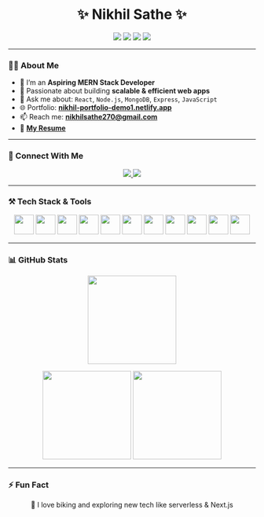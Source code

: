 <h1 align="center">✨ Nikhil Sathe ✨</h1>

<p align="center">
  <img src="https://img.shields.io/badge/React-61DAFB?style=for-the-badge&logo=react&logoColor=black" />
  <img src="https://img.shields.io/badge/Node.js-339933?style=for-the-badge&logo=node.js&logoColor=white" />
  <img src="https://img.shields.io/badge/MongoDB-47A248?style=for-the-badge&logo=mongodb&logoColor=white" />
  <img src="https://img.shields.io/badge/Express-000000?style=for-the-badge&logo=express&logoColor=white" />
</p>

---

### 👨‍💻 About Me
- 🔭 I’m an **Aspiring MERN Stack Developer**  
- 🚀 Passionate about building **scalable & efficient web apps**
- 💬 Ask me about: `React`, `Node.js`, `MongoDB`, `Express`, `JavaScript`
- 🌐 Portfolio: [**nikhil-portfolio-demo1.netlify.app**](https://nikhil-portfolio-demo1.netlify.app/)
- 📫 Reach me: **nikhilsathe270@gmail.com**
- 📄 [**My Resume**](https://drive.google.com/file/d/15eF8mz-Rvbv3n_4T7h68-RRCKtxSOIdH/view)

---

### 🔗 Connect With Me
<p align="center">
  <a href="https://x.com/" target="_blank">
    <img src="https://img.shields.io/badge/Twitter-1DA1F2?style=for-the-badge&logo=x&logoColor=white" />
  </a>
  <a href="https://www.linkedin.com/in/nikhil-s-sathe/" target="_blank">
    <img src="https://img.shields.io/badge/LinkedIn-0A66C2?style=for-the-badge&logo=linkedin&logoColor=white" />
  </a>
</p>

---

### ⚒️ Tech Stack & Tools
<p align="center">
  <img src="https://cdn.jsdelivr.net/gh/devicons/devicon/icons/html5/html5-original.svg" width="40"/>
  <img src="https://cdn.jsdelivr.net/gh/devicons/devicon/icons/css3/css3-original.svg" width="40"/>
  <img src="https://cdn.jsdelivr.net/gh/devicons/devicon/icons/javascript/javascript-original.svg" width="40"/>
  <img src="https://cdn.jsdelivr.net/gh/devicons/devicon/icons/typescript/typescript-original.svg" width="40"/>
  <img src="https://cdn.jsdelivr.net/gh/devicons/devicon/icons/react/react-original.svg" width="40"/>
  <img src="https://cdn.jsdelivr.net/gh/devicons/devicon/icons/express/express-original.svg" width="40"/>
  <img src="https://cdn.jsdelivr.net/gh/devicons/devicon/icons/nodejs/nodejs-original.svg" width="40"/>
  <img src="https://cdn.jsdelivr.net/gh/devicons/devicon/icons/mongodb/mongodb-original.svg" width="40"/>
  <img src="https://www.vectorlogo.zone/logos/firebase/firebase-icon.svg" width="40"/>
  <img src="https://cdn.jsdelivr.net/gh/devicons/devicon/icons/c/c-original.svg" width="40"/>
  <img src="https://www.vectorlogo.zone/logos/tailwindcss/tailwindcss-icon.svg" width="40"/>
</p>

---

### 📊 GitHub Stats
<p align="center">
  <img src="https://github-readme-streak-stats.herokuapp.com/?user=nikhilsathe07&theme=tokyonight&hide_border=true" height="180"/>
</p>

<p align="center">
  <img src="https://github-readme-stats.vercel.app/api?username=nikhilsathe07&show_icons=true&theme=tokyonight&hide_border=true" height="180"/>
  <img src="https://github-readme-stats.vercel.app/api/top-langs/?username=nikhilsathe07&layout=compact&theme=tokyonight&hide_border=true" height="180"/>
</p>

---

### ⚡ Fun Fact
<p align="center">🚴 I love biking and exploring new tech like serverless & Next.js</p>

